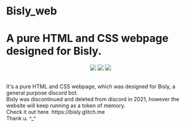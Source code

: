 # Bisly_web
# A pure HTML and CSS webpage designed for Bisly.
<p align="center">
  <img src="https://forthebadge.com/images/badges/built-with-love.svg" />
  <img src="https://forthebadge.com/images/badges/uses-css.svg" />
  <img src="https://forthebadge.com/images/badges/uses-html.svg" />
</p>
<br>
It's a pure HTML and CSS webpage, which was designed for Bisly, a general purpose discord bot.<br>
Bisly was discontinued and deleted from discord in 2021, however the website will keep running as a token of memory.<br>
Check it out here. https://bisly.glitch.me<br>
Thank u. ^_^
 
